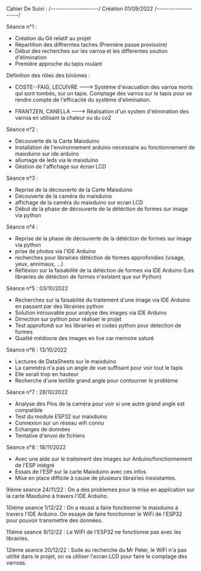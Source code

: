 Cahier De Suivi :
/--------------------/
Création 01/09/2022
/--------------------/

Séance n°1 : 

- Création du Git relatif au projet
- Répartition des diffrerntes taches (Première passe provisoire)
- Début des recherches sur les varroa et les differentes soution d'élimination
- Première approche du tapis roulant

Définition des rôles des binômes :

- COSTE--FAIG, LECUIVRE ---> Systéme d'evacuation des varroa morts qui sont tombés, sur un tapis. Comptage des varroa sur le tapis pour se rendre compte de l'efficacité du système d'elimination.
 
 
- FRANTZEN, CANELLA ---> Réalisation d'un system d'elimination des varroa en utilisant la chaleur ou du co2

Séance n°2 :

- Découverte de la Carte Maixduino
- Installation de l'environnement arduino necessaire au fonctionnement de maixduino sur ide arduino
- allumage de leds via le maixduino
- Géstion de l'affichage sur écran LCD 

Séance n°3 :

- Reprise de la découverte de la Carte Maixduino
- Découverte de la caméra du maixduino
- affichage de la caméra du maixduino sur ecran LCD
- Début de la phase de découverte de la détéction de formes sur image via python

Séance n°4 :

- Reprise de la phase de découverte de la détéction de formes sur image via python
- prise de photos via l'IDE Arduino
- recherches pour librairies détéction de formes approfondies (visage, yeux, annimaux, ...)
- Réfléxion sur la faisabilité de la détéction de formes via IDE Arduino (Les librairies de détéction de formes n'existent que sur Python)

Séance n°5 : 03/10/2022

- Recherches sur la faisabilité du traitement d'une image via IDE Arduino en passant par des librairies python
- Solution introuvable pour analyse des images via IDE Arduino
- Dirrection sur python pour réaliser le projet
- Test approfondi sur les librairies et codes python pour detection de formes
- Qualité médiocre des images en live car memoire saturé

Séance n°6 : 13/10/2022

- Lectures de DataSheets sur le maixduino
- La camméra n'a pas un angle de vue suffisant pour voir tout le tapis
- Elle serait trop en hauteur 
- Recherche d'une lentille grand angle pour contourner le problème

Séance n°7 : 28/10/2022

- Analyse des Pins de la caméra pour voir si une autre grand angle est compatible
- Test du module ESP32 sur maixduino
- Connexion sur un réseau wifi connu
- Echanges de données
- Tentative d'envoi de fichiers 

Séance n°8 : 18/11/2022

- Avec une aide sur le traitement des images sur Arduino/fonctionnement de l'ESP intégré 
- Essais de l'ESP sur la carte Maixduino avec ces infos
- Mise en place difficile à cause de plusieurs librairies inexistantes.

9iéme seance 24/11/22 : On a des problemes pour la mise en application sur la carte Maxduino à travers l'IDE Arduino.

10iéme seance 1/12/22 : On a reussi a faire fonctionner le maixduino à travers l'IDE Arduino. On essaye de faire fonctionner le WiFi de l'ESP32 pour pouvoir transmettre des données.

11iéme seance 9/12/22 : Le WIFI de l'ESP32 ne fonctionne pas avec les librairies.

12ième seance 20/12/22 : Suite au recherche du Mr Peter, le WiFi n'a pas utilité dans le projet, on va utiliser l'ecran LCD pour faire le comptage des varroas.





